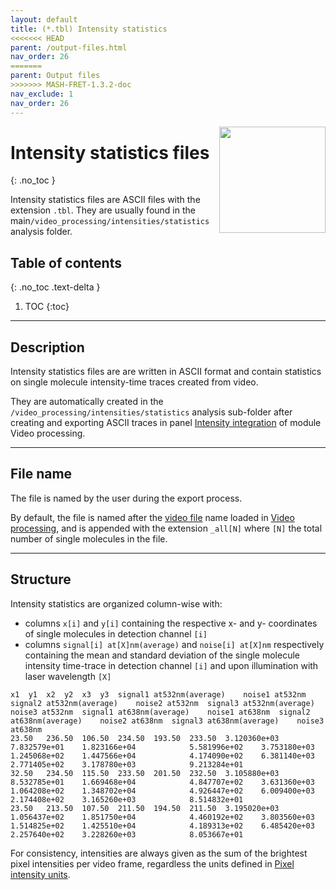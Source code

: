 ```yaml
---
layout: default
title: (*.tbl) Intensity statistics
<<<<<<< HEAD
parent: /output-files.html
nav_order: 26
=======
parent: Output files
>>>>>>> MASH-FRET-1.3.2-doc
nav_exclude: 1
nav_order: 26
---
```


<img src="../assets/images/logos/logo-output-files_400px.png" width="170" style="float:right; margin-left: 15px;"/>

# Intensity statistics files
{: .no_toc }

Intensity statistics files are ASCII files with the extension `.tbl`. They are usually found in the main`/video_processing/intensities/statistics` analysis folder.

## Table of contents
{: .no_toc .text-delta }

1. TOC
{:toc}


---

## Description

Intensity statistics files are are written in ASCII format and contain statistics on single molecule intensity-time traces created from video.

They are automatically created in the `/video_processing/intensities/statistics` analysis sub-folder after creating and exporting ASCII traces in panel 
[Intensity integration](/video-processing/panels/panel-intensity-integration.html#create-and-export-intensity-time-traces) of module Video processing.


---

## File name

The file is named by the user during the export process.

By default, the file is named after the <u>video file</u> name loaded in 
[Video processing](../video-processing.html), and is appended with the extension `_all[N]` where `[N]` the total number of single molecules in the file.


---

## Structure

Intensity statistics are organized column-wise with:
* columns `x[i]` and `y[i]` containing the respective x- and y- coordinates of single molecules in detection channel `[i]`
* columns `signal[i] at[X]nm(average)` and `noise[i] at[X]nm` respectively containing the mean and standard deviation of the single molecule intensity time-trace in detection channel `[i]` and upon illumination with laser wavelength `[X]`

```
x1	y1	x2	y2	x3	y3	signal1 at532nm(average)	noise1 at532nm	signal2 at532nm(average)	noise2 at532nm	signal3 at532nm(average)	noise3 at532nm	signal1 at638nm(average)	noise1 at638nm	signal2 at638nm(average)	noise2 at638nm	signal3 at638nm(average)	noise3 at638nm	
23.50	236.50	106.50	234.50	193.50	233.50	3.120360e+03			7.832579e+01	1.823166e+04			5.581996e+02	3.753180e+03			1.245068e+02	1.447566e+04			4.174090e+02	6.381140e+03			2.771405e+02	3.178780e+03			9.213284e+01	
32.50	234.50	115.50	233.50	201.50	232.50	3.105880e+03			8.532785e+01	1.669468e+04			4.847707e+02	3.631360e+03			1.064208e+02	1.348702e+04			4.926447e+02	6.009400e+03			2.174408e+02	3.165260e+03			8.514832e+01	
23.50	213.50	107.50	211.50	194.50	211.50	3.195020e+03			1.056437e+02	1.851750e+04			4.460192e+02	3.803560e+03			1.514825e+02	1.425510e+04			4.189313e+02	6.485420e+03			2.257640e+02	3.228260e+03			8.053667e+01	
```

For consistency, intensities are always given as the sum of the brightest pixel intensities per video frame, regardless the units defined in
[Pixel intensity units](../video-processing/panels/panel-plot.html#pixel-intensity-units).

